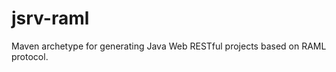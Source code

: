 jsrv-raml
=========

Maven archetype for generating Java Web RESTful projects based on RAML protocol.
